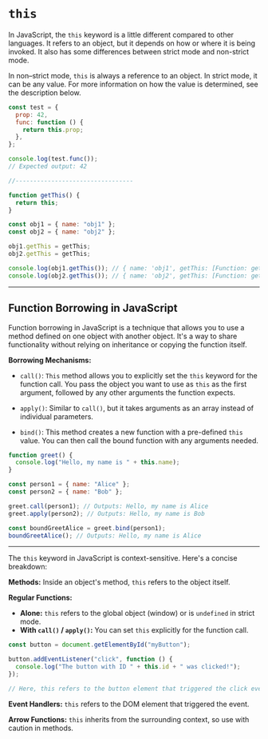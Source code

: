 # `this`

In JavaScript, the `this` keyword is a little different compared to other languages. It refers to an object, but it depends on how or where it is being invoked. It also has some differences between strict mode and non-strict mode.

In non–strict mode, `this` is always a reference to an object. In strict mode, it can be any value. For more information on how the value is determined, see the description below.

```js
const test = {
  prop: 42,
  func: function () {
    return this.prop;
  },
};

console.log(test.func());
// Expected output: 42

//---------------------------------

function getThis() {
  return this;
}

const obj1 = { name: "obj1" };
const obj2 = { name: "obj2" };

obj1.getThis = getThis;
obj2.getThis = getThis;

console.log(obj1.getThis()); // { name: 'obj1', getThis: [Function: getThis] }
console.log(obj2.getThis()); // { name: 'obj2', getThis: [Function: getThis] }
```

---

## Function Borrowing in JavaScript

Function borrowing in JavaScript is a technique that allows you to use a method defined on one object with another object. It's a way to share functionality without relying on inheritance or copying the function itself.

**Borrowing Mechanisms:**

- `call()`: `This` method allows you to explicitly set the `this` keyword for the function call. You pass the object you want to use as `this` as the first argument, followed by any other arguments the function expects.

- `apply()`: Similar to `call()`, but it takes arguments as an array instead of individual parameters.

- `bind()`: This method creates a new function with a pre-defined `this` value. You can then call the bound function with any arguments needed.

```js
function greet() {
  console.log("Hello, my name is " + this.name);
}

const person1 = { name: "Alice" };
const person2 = { name: "Bob" };

greet.call(person1); // Outputs: Hello, my name is Alice
greet.apply(person2); // Outputs: Hello, my name is Bob

const boundGreetAlice = greet.bind(person1);
boundGreetAlice(); // Outputs: Hello, my name is Alice
```

---

The `this` keyword in JavaScript is context-sensitive. Here's a concise breakdown:

**Methods:** Inside an object's method, `this` refers to the object itself.

**Regular Functions:**

- **Alone:** `this` refers to the global object (window) or is `undefined` in strict mode.
- **With `call()` / `apply()`:** You can set `this` explicitly for the function call.

```js
const button = document.getElementById("myButton");

button.addEventListener("click", function () {
  console.log("The button with ID " + this.id + " was clicked!");
});

// Here, this refers to the button element that triggered the click event.
```

**Event Handlers:** `this` refers to the DOM element that triggered the event.

**Arrow Functions:** `this` inherits from the surrounding context, so use with caution in methods.
